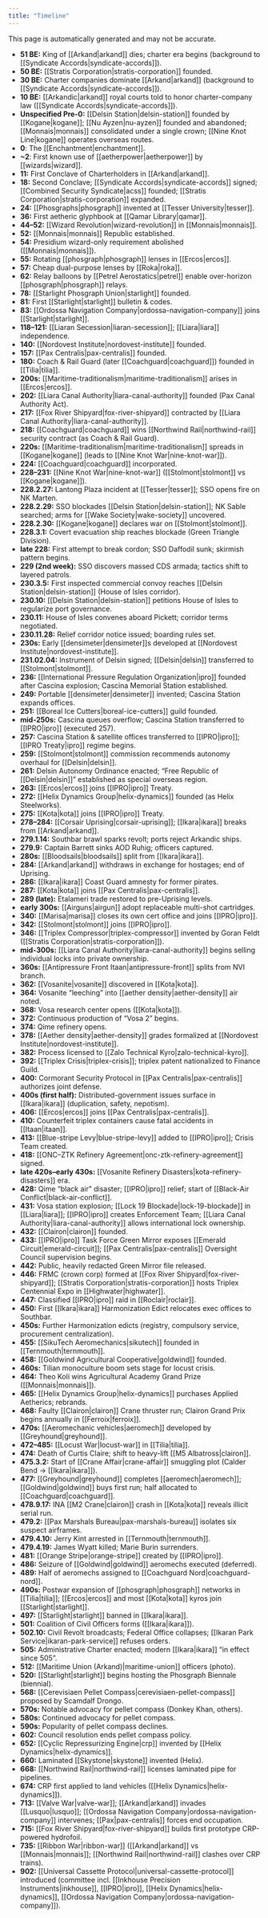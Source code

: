 ```yaml
---
title: "Timeline"
---
```


This page is automatically generated and may not be accurate.

- **51 BE:** King of [[Arkand|arkand]] dies; charter era begins (background to [[Syndicate Accords|syndicate-accords]]).
- **50 BE:** [[Stratis Corporation|stratis-corporation]] founded.
- **30 BE:** Charter companies dominate [[Arkand|arkand]] (background to [[Syndicate Accords|syndicate-accords]]).
- **10 BE:** [[Arkandic|arkand]] royal courts told to honor charter-company law ([[Syndicate Accords|syndicate-accords]]).
- **Unspecified Pre-0:** [[Delsin Station|delsin-station]] founded by [[Kogane|kogane]]; [[Nu Ayzen|nu-ayzen]] founded and abandoned; [[Monnais|monnais]] consolidated under a single crown; [[Nine Knot Line|kogane]] operates overseas routes.
- **0**: The [[Enchantment|enchantment]].
- **~2**: First known use of [[aetherpower|aetherpower]] by [[wizards|wizard]].
- **11:** First Conclave of Charterholders in [[Arkand|arkand]].
- **18:** Second Conclave; [[Syndicate Accords|syndicate-accords]] signed; [[Combined Security Syndicate|acss]] founded; [[Stratis Corporation|stratis-corporation]] expanded.
- **24:** [[Phosgraphs|phosgraph]] invented at [[Tesser University|tesser]].
- **36:** First aetheric glyphbook at [[Qamar Library|qamar]].
- **44–52:** [[Wizard Revolution|wizard-revolution]] in [[Monnais|monnais]].
- **52:** [[Monnais|monnais]] Republic established.
- **54:** Presidium wizard-only requirement abolished ([[Monnais|monnais]]).
- **55:** Rotating [[phosgraph|phosgraph]] lenses in [[Ercos|ercos]].
- **57:** Cheap dual-purpose lenses by [[Roka|roka]].
- **62:** Relay balloons by [[Petrel Aerostatics|petrel]] enable over-horizon [[phosgraph|phosgraph]] relays.
- **78:** [[Starlight Phosgraph Union|starlight]] founded.
- **81:** First [[Starlight|starlight]] bulletin & codes.
- **83:** [[Ordossa Navigation Company|ordossa-navigation-company]] joins [[Starlight|starlight]].
- **118–121:** [[Liaran Secession|liaran-secession]]; [[Liara|liara]] independence.
- **140:** [[Nordovest Institute|nordovest-institute]] founded.
- **157:** [[Pax Centralis|pax-centralis]] founded.
- **180:** Coach & Rail Guard (later [[Coachguard|coachguard]]) founded in [[Tilia|tilia]].
- **200s:** [[Maritime-traditionalism|maritime-traditionalism]] arises in [[Ercos|ercos]].
- **202:** [[Liara Canal Authority|liara-canal-authority]] founded (Pax Canal Authority Act).
- **217:** [[Fox River Shipyard|fox-river-shipyard]] contracted by [[Liara Canal Authority|liara-canal-authority]].
- **218:** [[Coachguard|coachguard]] wins [[Northwind Rail|northwind-rail]] security contract (as Coach & Rail Guard).
- **220s:** [[Maritime-traditionalism|maritime-traditionalism]] spreads in [[Kogane|kogane]] (leads to [[Nine Knot War|nine-knot-war]]).
- **224:** [[Coachguard|coachguard]] incorporated.
- **228–231:** [[Nine Knot War|nine-knot-war]] ([[Stolmont|stolmont]] vs [[Kogane|kogane]]).
- **228.2.27:** Lantong Plaza incident at [[Tesser|tesser]]; SSO opens fire on NK Marten.
- **228.2.29:** SSO blockades [[Delsin Station|delsin-station]]; NK Sable searched; arms for [[Wake Society|wake-society]] uncovered.
- **228.2.30:** [[Kogane|kogane]] declares war on [[Stolmont|stolmont]].
- **228.3.1:** Covert evacuation ship reaches blockade (Green Triangle Division).
- **late 228:** First attempt to break cordon; SSO Daffodil sunk; skirmish pattern begins.
- **229 (2nd week):** SSO discovers massed CDS armada; tactics shift to layered patrols.
- **230.3.5:** First inspected commercial convoy reaches [[Delsin Station|delsin-station]] (House of Isles corridor).
- **230.10:** [[Delsin Station|delsin-station]] petitions House of Isles to regularize port governance.
- **230.11:** House of Isles convenes aboard Pickett; corridor terms negotiated.
- **230.11.28:** Relief corridor notice issued; boarding rules set.
- **230s:** Early [[densimeter|densimeter]]s developed at [[Nordovest Institute|nordovest-institute]].
- **231.02.04:** Instrument of Delsin signed; [[Delsin|delsin]] transferred to [[Stolmont|stolmont]].
- **236:** [[International Pressure Regulation Organization|ipro]] founded after Cascina explosion; Cascina Memorial Station established.
- **249:** Portable [[densimeter|densimeter]] invented; Cascina Station expands offices.
- **251:** [[Boreal Ice Cutters|boreal-ice-cutters]] guild founded.
- **mid-250s:** Cascina queues overflow; Cascina Station transferred to [[IPRO|ipro]] (executed 257).
- **257:** Cascina Station & satellite offices transferred to [[IPRO|ipro]]; [[IPRO Treaty|ipro]] regime begins.
- **259:** [[Stolmont|stolmont]] commission recommends autonomy overhaul for [[Delsin|delsin]].
- **261:** Delsin Autonomy Ordinance enacted; “Free Republic of [[Delsin|delsin]]” established as special overseas region.
- **263:** [[Ercos|ercos]] joins [[IPRO|ipro]] Treaty.
- **272:** [[Helix Dynamics Group|helix-dynamics]] founded (as Helix Steelworks).
- **275:** [[Kota|kota]] joins [[IPRO|ipro]] Treaty.
- **278–284:** [[Corsair Uprising|corsair-uprising]]; [[Ikara|ikara]] breaks from [[Arkand|arkand]].
- **279.1.14:** Southbar brawl sparks revolt; ports reject Arkandic ships.
- **279.9:** Captain Barrett sinks AOD Ruhig; officers captured.
- **280s:** [[Bloodsails|bloodsails]] split from [[Ikara|ikara]].
- **284:** [[Arkand|arkand]] withdraws in exchange for hostages; end of Uprising.
- **286:** [[Ikara|ikara]] Coast Guard amnesty for former pirates.
- **287:** [[Kota|kota]] joins [[Pax Centralis|pax-centralis]].
- **289 (late):** Etalameri trade restored to pre-Uprising levels.
- **early 300s:** [[Airguns|airgun]] adopt replaceable multi-shot cartridges.
- **340:** [[Marisa|marisa]] closes its own cert office and joins [[IPRO|ipro]].
- **342:** [[Stolmont|stolmont]] joins [[IPRO|ipro]].
- **346:** [[Triplex Compressor|triplex-compressor]] invented by Goran Feldt ([[Stratis Corporation|stratis-corporation]]).
- **mid-300s:** [[Liara Canal Authority|liara-canal-authority]] begins selling individual locks into private ownership.
- **360s:** [[Antipressure Front Itaan|antipressure-front]] splits from NVI branch.
- **362:** [[Vosanite|vosanite]] discovered in [[Kota|kota]].
- **364:** Vosanite “leeching” into [[aether density|aether-density]] air noted.
- **368:** Vosa research center opens ([[Kota|kota]]).
- **372:** Continuous production of “Vosa 2” begins.
- **374:** Qime refinery opens.
- **378:** [[Aether density|aether-density]] grades formalized at [[Nordovest Institute|nordovest-institute]].
- **382:** Process licensed to [[Zalo Technical Kyro|zalo-technical-kyro]].
- **392:** [[Triplex Crisis|triplex-crisis]]; triplex patent nationalized to Finance Guild.
- **400:** Cormorant Security Protocol in [[Pax Centralis|pax-centralis]] authorizes joint defense.
- **400s (first half):** Distributed-government issues surface in [[Ikara|ikara]] (duplication, safety, nepotism).
- **406:** [[Ercos|ercos]] joins [[Pax Centralis|pax-centralis]].
- **410:** Counterfeit triplex containers cause fatal accidents in [[Itaan|itaan]].
- **413:** [[Blue-stripe Levy|blue-stripe-levy]] added to [[IPRO|ipro]]; Crisis Team created.
- **418:** [[ONC–ZTK Refinery Agreement|onc-ztk-refinery-agreement]] signed.
- **late 420s–early 430s:** [[Vosanite Refinery Disasters|kota-refinery-disasters]] era.
- **428:** Qime “black air” disaster; [[IPRO|ipro]] relief; start of [[Black-Air Conflict|black-air-conflict]].
- **431:** Vosa station explosion; [[Lock 19 Blockade|lock-19-blockade]] in [[Liara|liara]]; [[IPRO|ipro]] creates Enforcement Team; [[Liara Canal Authority|liara-canal-authority]] allows international lock ownership.
- **432:** [[Clairon|clairon]] founded.
- **433:** [[IPRO|ipro]] Task Force Green Mirror exposes [[Emerald Circuit|emerald-circuit]]; [[Pax Centralis|pax-centralis]] Oversight Council supervision begins.
- **442:** Public, heavily redacted Green Mirror file released.
- **446:** FRMC (crown corp) formed at [[Fox River Shipyard|fox-river-shipyard]]; [[Stratis Corporation|stratis-corporation]] hosts Triplex Centennial Expo in [[Highwater|highwater]].
- **447:** Classified [[IPRO|ipro]] raid in [[Roclair|roclair]].
- **450:** First [[Ikara|ikara]] Harmonization Edict relocates exec offices to Southbar.
- **450s:** Further Harmonization edicts (registry, compulsory service, procurement centralization).
- **455:** [[SikuTech Aeromechanics|sikutech]] founded in [[Ternmouth|ternmouth]].
- **458:** [[Goldwind Agricultural Cooperative|goldwind]] founded.
- **460s:** Tilian monoculture boom sets stage for locust crisis.
- **464:** Theo Koli wins Agricultural Academy Grand Prize ([[Monnais|monnais]]).
- **465:** [[Helix Dynamics Group|helix-dynamics]] purchases Applied Aetherics; rebrands.
- **468:** Faulty [[Clairon|clairon]] Crane thruster run; Clairon Grand Prix begins annually in [[Ferroix|ferroix]].
- **470s:** [[Aeromechanic vehicles|aeromech]] developed by [[Greyhound|greyhound]].
- **472–485:** [[Locust War|locust-war]] in [[Tilia|tilia]].
- **474:** Death of Curtis Claire; shift to heavy-lift [[M5 Albatross|clairon]].
- **475.3.2:** Start of [[Crane Affair|crane-affair]] smuggling plot (Calder Bend → [[Ikara|ikara]]).
- **477:** [[Greyhound|greyhound]] completes [[aeromech|aeromech]]; [[Goldwind|goldwind]] buys first run; half allocated to [[Coachguard|coachguard]].
- **478.9.17:** INA [[M2 Crane|clairon]] crash in [[Kota|kota]] reveals illicit serial run.
- **479.2:** [[Pax Marshals Bureau|pax-marshals-bureau]] isolates six suspect airframes.
- **479.4.10:** Jerry Kint arrested in [[Ternmouth|ternmouth]].
- **479.4.19:** James Wyatt killed; Marie Burin surrenders.
- **481:** [[Orange Stripe|orange-stripe]] created by [[IPRO|ipro]].
- **486:** Seizure of [[Goldwind|goldwind]] aeromechs executed (deferred).
- **489:** Half of aeromechs assigned to [[Coachguard Nord|coachguard-nord]].
- **490s:** Postwar expansion of [[phosgraph|phosgraph]] networks in [[Tilia|tilia]]; [[Ercos|ercos]] and most [[Kota|kota]] kyros join [[Starlight|starlight]].
- **497:** [[Starlight|starlight]] banned in [[Ikara|ikara]].
- **501:** Coalition of Civil Officers forms ([[Ikara|ikara]]).
- **502.10:** Civil Revolt broadcasts; Federal Office collapses; [[Ikaran Park Service|ikaran-park-service]] refuses orders.
- **505:** Administrative Charter enacted; modern [[Ikara|ikara]] “in effect since 505”.
- **512:** [[Maritime Union (Arkand)|maritime-union]] officers (photo).
- **520:** [[Starlight|starlight]] begins hosting the Phosgraph Biennale (biennial).
- **568:** [[Cerevisiaen Pellet Compass|cerevisiaen-pellet-compass]] proposed by Scamdalf Drongo.
- **570s:** Notable advocacy for pellet compass (Donkey Khan, others).
- **580s:** Continued advocacy for pellet compass.
- **590s:** Popularity of pellet compass declines.
- **602:** Council resolution ends pellet compass policy.
- **652:** [[Cyclic Repressurizing Engine|crp]] invented by [[Helix Dynamics|helix-dynamics]].
- **660:** Laminated [[Skystone|skystone]] invented (Helix).
- **668:** [[Northwind Rail|northwind-rail]] licenses laminated pipe for pipelines.
- **674:** CRP first applied to land vehicles ([[Helix Dynamics|helix-dynamics]]).
- **713:** [[Valve War|valve-war]]; [[Arkand|arkand]] invades [[Lusquo|lusquo]]; [[Ordossa Navigation Company|ordossa-navigation-company]] intervenes; [[Pax|pax-centralis]] forces end occupation.
- **715:** [[Fox River Shipyard|fox-river-shipyard]] builds first prototype CRP-powered hydrofoil.
- **735:** [[Ribbon War|ribbon-war]] ([[Arkand|arkand]] vs [[Monnais|monnais]]; [[Northwind Rail|northwind-rail]] clashes over CRP trains).
- **902:** [[Universal Cassette Protocol|universal-cassette-protocol]] introduced (committee incl. [[Inkhouse Precision Instruments|inkhouse]], [[IPRO|ipro]], [[Helix Dynamics|helix-dynamics]], [[Ordossa Navigation Company|ordossa-navigation-company]]).
